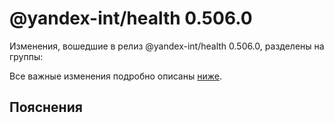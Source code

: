 # @yandex-int/health 0.506.0

<!-- ЧЕЛОВЕЧЕСКОЕ ВСТУПЛЕНИЕ -->

Изменения, вошедшие в релиз @yandex-int/health 0.506.0, разделены на группы:

Все важные изменения подробно описаны [ниже](#Пояснения).

## Пояснения

